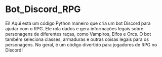 # Bot_Discord_RPG
Ei! Aqui está um código Python maneiro que cria um bot Discord para ajudar com o RPG. Ele rola dados e gera informações legais sobre personagens de diferentes raças, como Vampiros, Elfos e Orcs. O bot também seleciona classes, armaduras e outras coisas legais para os personagens. No geral, é um código divertido para jogadores de RPG no Discord!
